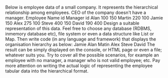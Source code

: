 Below is employee data of a small company.
It represents the hierarchical relationship among employees. CEO of the company doesn't
have a manager.
Employee
Name
id Manager id
Alan 100 150
Martin 220 100
Jamie 150
Alex 275 100
Steve 400 150
David 190 400
Design a suitable representation of this data. Feel free to choose any database (RDBMS, inmemory database etc), file system or even a data structure like List or Map. Then write code
(in any language and framework) that displays the organisation hierarchy as below:
Jamie
Alan
Matin
Alex
Steve
David
The result can be simply displayed on the console, or HTML page or even a file; whatever
suits you.
Try to cover all the possible scenarios, for example an employee with no manager, a
manager who is not valid employee; etc.
Pay more attention on writing the actual logic of representing the employee tabular data into
the hierarchical format.